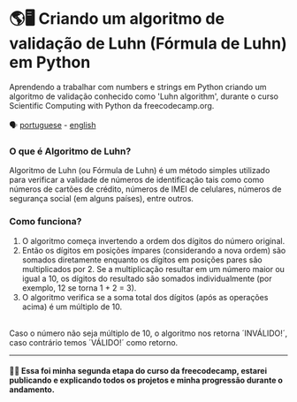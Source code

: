 # 🌎🖥 Criando um algoritmo de validação de Luhn (Fórmula de Luhn) em Python

Aprendendo a trabalhar com numbers e strings em Python criando um algoritmo de validação conhecido como 'Luhn algorithm', durante o curso Scientific Computing with Python da freecodecamp.org.
<br>
<br>
🗣️ [portuguese](https://github.com/matheuusventura/numbers-and-strings-freecodecamp) - [english](https://github.com/matheuusventura/numbers-and-strings-freecodecamp/blob/master/README-english.md)
<h3>O que é Algoritmo de Luhn?</h3>
Algoritmo de Luhn (ou Fórmula de Luhn) é um método simples utilizado para verificar a validade de números de identificação tais como como números de cartões de crédito, números de IMEI de celulares, números de segurança social (em alguns países), entre outros.
<br>
<h3>Como funciona?</h3>
<ol>
  <li>O algoritmo começa invertendo a ordem dos dígitos do número original.<br></li>
  <li>Então os dígitos em posições ímpares (considerando a nova ordem) são somados diretamente enquanto os dígitos em posições pares são multiplicados por 2. Se a multiplicação resultar em um número maior ou igual a 10, os dígitos do resultado são somados individualmente (por exemplo, 12 se torna 1 + 2 = 3).<br></li>
  <li>O algoritmo verifica se a soma total dos dígitos (após as operações acima) é um múltiplo de 10.</li>
</ol>
<br>
Caso o número não seja múltiplo de 10, o algoritmo nos retorna ´INVÁLIDO!´, caso contrário temos ´VÁLIDO!´ como retorno.
<hr>
<h4>👋😆 Essa foi minha segunda etapa do curso da freecodecamp, estarei publicando e explicando todos os projetos e minha progressão durante o andamento.</h4>
